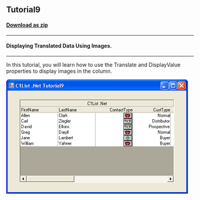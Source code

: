 ## Tutorial9
#### [Download as zip](https://grapecity.github.io/DownGit/#/home?url=https://github.com/GrapeCity/ComponentOne-WinForms-Samples/tree/master/NetFramework\List\VB\Tutorials\Tutorial9)
____
#### Displaying Translated Data Using Images.
____
In this tutorial, you will learn how to use the Translate and DisplayValue properties to display images in the column.

![screenshot](screenshot.png)
